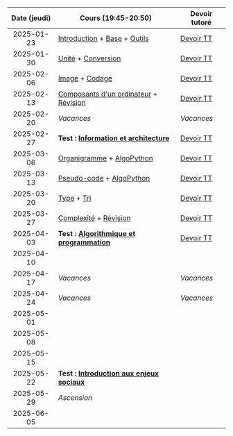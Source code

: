 | Date (jeudi) | Cours (19:45-20:50)                                                                             | Devoir tutoré                  |
| :----------: | ----------------------------------------------------------------------------------------------- | ------------------------------ |
|  2025-01-23  | [Introduction](/docs/1mb/intro) + [Base](/docs/1mb/info/base) + [Outils](/docs/1mb/info/outils) | [Devoir TT](/docs/1mb/info/tt) |
|  2025-01-30  | [Unité](/docs/1mb/info/unite) + [Conversion](/docs/1mb/info/conversion)                         | [Devoir TT](/docs/1mb/info/tt) |
|  2025-02-06  | [Image](/docs/1mb/info/image) + [Codage](/docs/1mb/info/codage)                                 | [Devoir TT](/docs/1mb/info/tt) |
|  2025-02-13  | [Composants d'un ordinateur](/docs/1mb/info/composant) + [Révision](/docs/1mb/info/revision)    | [Devoir TT](/docs/1mb/info/tt) |
|  2025-02-20  | _Vacances_                                                                                      | _Vacances_                     |
|  2025-02-27  | **Test : [Information et architecture](/docs/1mb/info)**                                        | [Devoir TT](/docs/1mb/info/tt) |
|  2025-03-06  | [Organigramme](/docs/1mb/prog/organigramme) + [AlgoPython](/docs/1mb/prog/algopython)           | [Devoir TT](/docs/1mb/prog/tt) |
|  2025-03-13  | [Pseudo-code](/docs/1mb/prog/pseudocode) + [AlgoPython](/docs/1mb/prog/algopython)              | [Devoir TT](/docs/1mb/prog/tt) |
|  2025-03-20  | [Type](/docs/1mb/prog/type) + [Tri](/docs/1mb/prog/tri)                                         | [Devoir TT](/docs/1mb/prog/tt) |
|  2025-03-27  | [Complexité](/docs/1mb/prog/complexite) + [Révision](/docs/1mb/prog/revision)                   | [Devoir TT](/docs/1mb/prog/tt) |
|  2025-04-03  | **Test : [Algorithmique et programmation](/docs/1mb/prog)**                                     | [Devoir TT](/docs/1mb/prog/tt) |
|  2025-04-10  |                                                                                                 |                                |
|  2025-04-17  | _Vacances_                                                                                      | _Vacances_                     |
|  2025-04-24  | _Vacances_                                                                                      | _Vacances_                     |
|  2025-05-01  |                                                                                                 |                                |
|  2025-05-08  |                                                                                                 |                                |
|  2025-05-15  |                                                                                                 |                                |
|  2025-05-22  | **Test : [Introduction aux enjeux sociaux](/docs/1mb/enje)**                                    |                                |
|  2025-05-29  | _Ascension_                                                                                     |                                |
|  2025-06-05  |                                                                                                 |                                |
